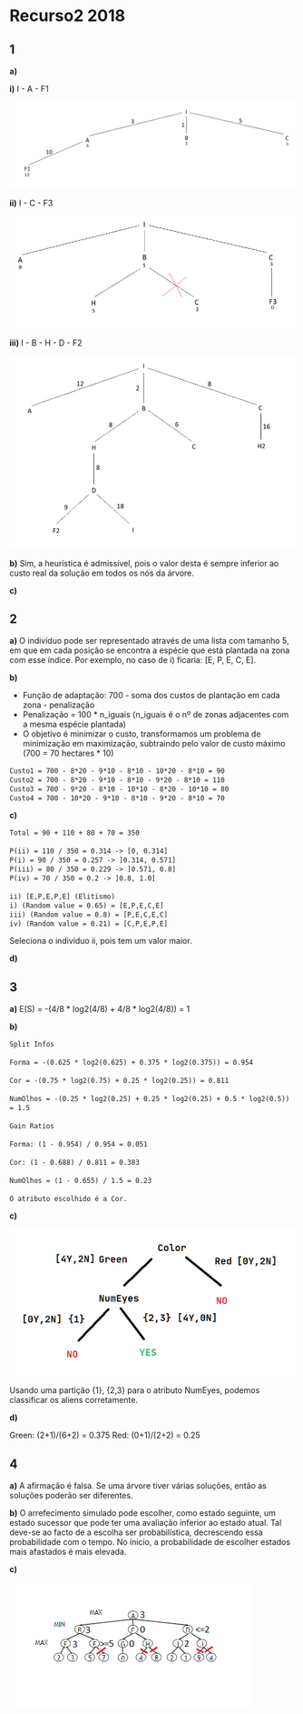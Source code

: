 # Recurso2 2018

## 1 

**a)** 

**i)** I - A - F1

![](images/ex_1ai_2018R2.png)

**ii)** I - C - F3

![](images/ex_1aii_2018R2.png)

**iii)** I - B - H - D - F2

![](images/ex_1aiii_2018R2.png)

**b)** Sim, a heurística é admissível, pois o valor desta é sempre inferior ao custo real da solução em todos os nós da árvore.

**c)** 


## 2

**a)** O indivíduo pode ser representado através de uma lista com tamanho 5, em que em cada posição se encontra a espécie que está plantada na zona com esse índice. Por exemplo, no caso de i) ficaria: [E, P, E, C, E].

**b)**

* Função de adaptação: 700 - soma dos custos de plantação em cada zona - penalização
* Penalização = 100 * n_iguais (n_iguais é o nº de zonas adjacentes com a mesma espécie plantada)
* O objetivo é minimizar o custo, transformamos um problema de minimização em maximização, subtraindo pelo valor de custo máximo (700 = 70 hectares * 10)

```
Custo1 = 700 - 8*20 - 9*10 - 8*10 - 10*20 - 8*10 = 90
Custo2 = 700 - 8*20 - 9*10 - 8*10 - 9*20 - 8*10 = 110
Custo3 = 700 - 9*20 - 8*10 - 10*10 - 8*20 - 10*10 = 80
Custo4 = 700 - 10*20 - 9*10 - 8*10 - 9*20 - 8*10 = 70
```

**c)**

```
Total = 90 + 110 + 80 + 70 = 350

P(ii) = 110 / 350 = 0.314 -> [0, 0.314]
P(i) = 90 / 350 = 0.257 -> ]0.314, 0.571]
P(iii) = 80 / 350 = 0.229 -> ]0.571, 0.8]
P(iv) = 70 / 350 = 0.2 -> ]0.8, 1.0]

ii) [E,P,E,P,E] (Elitismo)
i) (Random value = 0.65) = [E,P,E,C,E] 
iii) (Random value = 0.8) = [P,E,C,E,C]
iv) (Random value = 0.21) = [C,P,E,P,E]
```

Seleciona o indivíduo ii, pois tem um valor maior.

**d)** 

## 3

**a)** E(S) = -(4/8 * log2(4/8) + 4/8 * log2(4/8)) = 1

**b)**

```
Split Infos

Forma = -(0.625 * log2(0.625) + 0.375 * log2(0.375)) = 0.954

Cor = -(0.75 * log2(0.75) + 0.25 * log2(0.25)) = 0.811

NumOlhos = -(0.25 * log2(0.25) + 0.25 * log2(0.25) + 0.5 * log2(0.5)) = 1.5

Gain Ratios

Forma: (1 - 0.954) / 0.954 = 0.051

Cor: (1 - 0.688) / 0.811 = 0.383

NumOlhos = (1 - 0.655) / 1.5 = 0.23

O atributo escolhido é a Cor.
```

**c)**

![](images/ex_3c_2018R2.png)

Usando uma partição {1}, {2,3} para o atributo NumEyes, podemos classificar os aliens corretamente.

**d)**

Green: (2+1)/(6+2) = 0.375
Red: (0+1)/(2+2) = 0.25

## 4  

**a)** A afirmação é falsa. Se uma árvore tiver várias soluções, então as soluções poderão ser diferentes.

**b)** O arrefecimento simulado pode escolher, como estado seguinte, um estado sucessor que pode ter uma avaliação inferior ao estado atual. Tal deve-se ao facto de a escolha ser probabilística, decrescendo essa probabilidade com o tempo. No ínicio, a probabilidade de escolher estados mais afastados é mais elevada.

**c)** 

![](images/ex_4c_2018R2.png)


